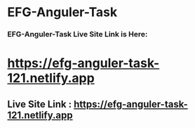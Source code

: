 # EFG-Anguler-Task

### EFG-Anguler-Task Live Site Link is Here:

# https://efg-anguler-task-121.netlify.app

## Live Site Link : https://efg-anguler-task-121.netlify.app

